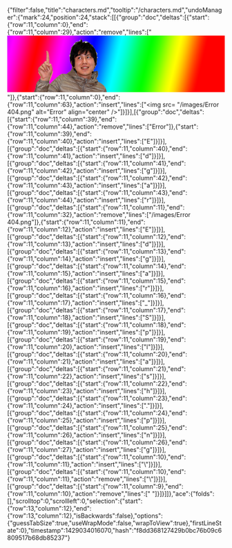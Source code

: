 {"filter":false,"title":"characters.md","tooltip":"/characters.md","undoManager":{"mark":24,"position":24,"stack":[[{"group":"doc","deltas":[{"start":{"row":11,"column":0},"end":{"row":11,"column":29},"action":"remove","lines":["![](/images/edgar-splash.png)"]},{"start":{"row":11,"column":0},"end":{"row":11,"column":63},"action":"insert","lines":["<img src= \"/images/Error 404.png\" alt=\"Error\" align=\"center\" />"]}]}],[{"group":"doc","deltas":[{"start":{"row":11,"column":39},"end":{"row":11,"column":44},"action":"remove","lines":["Error"]},{"start":{"row":11,"column":39},"end":{"row":11,"column":40},"action":"insert","lines":["E"]}]}],[{"group":"doc","deltas":[{"start":{"row":11,"column":40},"end":{"row":11,"column":41},"action":"insert","lines":["d"]}]}],[{"group":"doc","deltas":[{"start":{"row":11,"column":41},"end":{"row":11,"column":42},"action":"insert","lines":["g"]}]}],[{"group":"doc","deltas":[{"start":{"row":11,"column":42},"end":{"row":11,"column":43},"action":"insert","lines":["a"]}]}],[{"group":"doc","deltas":[{"start":{"row":11,"column":43},"end":{"row":11,"column":44},"action":"insert","lines":["r"]}]}],[{"group":"doc","deltas":[{"start":{"row":11,"column":11},"end":{"row":11,"column":32},"action":"remove","lines":["/images/Error 404.png"]},{"start":{"row":11,"column":11},"end":{"row":11,"column":12},"action":"insert","lines":["E"]}]}],[{"group":"doc","deltas":[{"start":{"row":11,"column":12},"end":{"row":11,"column":13},"action":"insert","lines":["d"]}]}],[{"group":"doc","deltas":[{"start":{"row":11,"column":13},"end":{"row":11,"column":14},"action":"insert","lines":["g"]}]}],[{"group":"doc","deltas":[{"start":{"row":11,"column":14},"end":{"row":11,"column":15},"action":"insert","lines":["a"]}]}],[{"group":"doc","deltas":[{"start":{"row":11,"column":15},"end":{"row":11,"column":16},"action":"insert","lines":["r"]}]}],[{"group":"doc","deltas":[{"start":{"row":11,"column":16},"end":{"row":11,"column":17},"action":"insert","lines":["_"]}]}],[{"group":"doc","deltas":[{"start":{"row":11,"column":17},"end":{"row":11,"column":18},"action":"insert","lines":["S"]}]}],[{"group":"doc","deltas":[{"start":{"row":11,"column":18},"end":{"row":11,"column":19},"action":"insert","lines":["p"]}]}],[{"group":"doc","deltas":[{"start":{"row":11,"column":19},"end":{"row":11,"column":20},"action":"insert","lines":["l"]}]}],[{"group":"doc","deltas":[{"start":{"row":11,"column":20},"end":{"row":11,"column":21},"action":"insert","lines":["a"]}]}],[{"group":"doc","deltas":[{"start":{"row":11,"column":21},"end":{"row":11,"column":22},"action":"insert","lines":["s"]}]}],[{"group":"doc","deltas":[{"start":{"row":11,"column":22},"end":{"row":11,"column":23},"action":"insert","lines":["h"]}]}],[{"group":"doc","deltas":[{"start":{"row":11,"column":23},"end":{"row":11,"column":24},"action":"insert","lines":["."]}]}],[{"group":"doc","deltas":[{"start":{"row":11,"column":24},"end":{"row":11,"column":25},"action":"insert","lines":["p"]}]}],[{"group":"doc","deltas":[{"start":{"row":11,"column":25},"end":{"row":11,"column":26},"action":"insert","lines":["n"]}]}],[{"group":"doc","deltas":[{"start":{"row":11,"column":26},"end":{"row":11,"column":27},"action":"insert","lines":["g"]}]}],[{"group":"doc","deltas":[{"start":{"row":11,"column":10},"end":{"row":11,"column":11},"action":"insert","lines":["\\"]}]}],[{"group":"doc","deltas":[{"start":{"row":11,"column":10},"end":{"row":11,"column":11},"action":"remove","lines":["\\"]}]}],[{"group":"doc","deltas":[{"start":{"row":11,"column":9},"end":{"row":11,"column":10},"action":"remove","lines":[" "]}]}]]},"ace":{"folds":[],"scrolltop":0,"scrollleft":0,"selection":{"start":{"row":13,"column":12},"end":{"row":13,"column":12},"isBackwards":false},"options":{"guessTabSize":true,"useWrapMode":false,"wrapToView":true},"firstLineState":0},"timestamp":1429034016070,"hash":"f8dd368127429b0bc76b09c6809517b68db85237"}